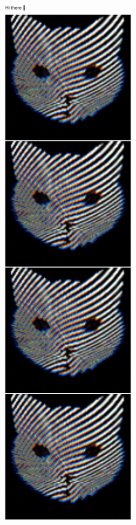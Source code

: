 Hi there 👋

<p float="left">
<!--startimg--><img src=https://raw.githubusercontent.com/Sceleratis/Sceleratis/main/.github/images/d-24.gif height=400; width=400; align=left; alt=Woops. Guess the image failed... /><!--endimg-->
<!--startimg--><img src=https://raw.githubusercontent.com/Sceleratis/Sceleratis/main/.github/images/d-24.gif height=400; width=400; align=left; alt=Woops. Guess the image failed... /><!--endimg-->
<!--startimg--><img src=https://raw.githubusercontent.com/Sceleratis/Sceleratis/main/.github/images/d-24.gif height=400; width=400; align=left; alt=Woops. Guess the image failed... /><!--endimg-->
<!--startimg--><img src=https://raw.githubusercontent.com/Sceleratis/Sceleratis/main/.github/images/d-24.gif height=400; width=400; align=left; alt=Woops. Guess the image failed... /><!--endimg-->
</p>


